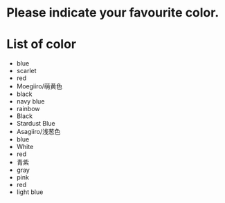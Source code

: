 # Please indicate your favourite color.

# List of color
- blue
- scarlet
- red
- Moegiiro/萌黄色
- black
- navy blue
- rainbow
- Black
- Stardust Blue
- Asagiiro/浅葱色
- blue
- White
- red
- 青紫
- gray
- pink
- red
- light blue